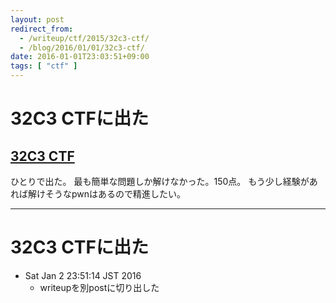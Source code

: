 ```yaml
---
layout: post
redirect_from:
  - /writeup/ctf/2015/32c3-ctf/
  - /blog/2016/01/01/32c3-ctf/
date: 2016-01-01T23:03:51+09:00
tags: [ "ctf" ]
---
```


# 32C3 CTFに出た

## [32C3 CTF](https://32c3ctf.ccc.ac/)

ひとりで出た。
最も簡単な問題しか解けなかった。150点。
もう少し経験があれば解けそうなpwnはあるので精進したい。

---

# 32C3 CTFに出た

-   Sat Jan  2 23:51:14 JST 2016
    -   writeupを別postに切り出した
